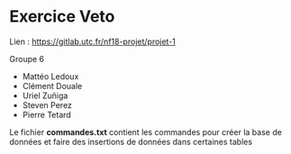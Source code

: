 # Exercice Veto

Lien : https://gitlab.utc.fr/nf18-projet/projet-1

Groupe 6

*  Mattéo Ledoux
*  Clément Douale
*  Uriel Zuñiga
*  Steven Perez
*  Pierre Tetard

Le fichier **commandes.txt** contient les commandes pour créer la base de données et faire des insertions de données dans certaines tables